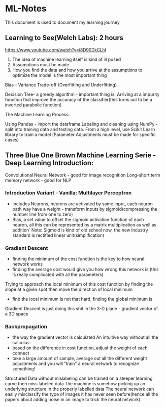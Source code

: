 # ML-Notes
This document is used to document my learning journey 

Learning to See(Welch Labs): 2 hours
-
https://www.youtube.com/watch?v=i8D90DkCLhI

1. The idea of machine learning itself is kind of ill posed
2. Assumptions must be made
3. How you find the data and how you arrive at the assumptions to optimize the model is the most important thing 

Bias - Variance Trade-off (Overfitting and Underfitting)

Decision Tree- a greedy algorithm - important thing is: Arriving at a impurity function that improve the accuracy of the classifier(this turns out to be a inverted parabolic function)

The Machine Learning Process: 

Using Pandas - import the dataframe
Labeling and cleaning using NumPy - split into training data and testing data.
From a high level, use Scikit Learn library to train a model (Parameter Adjustments must be made for specific cases)

Three Blue One Brown Machine Learning Serie - Deep Learning Introduction:
 - 
Convolutional Neural Network - good for image recognition 
Long-short term memory network - good for NLP

### Introduction Variant - Vanilla: Multilayer Perceptron
  - Includes 
    Neurons, neurons are activated by some input, each neuron path way have a weight - transform inputs by sigmoid(compressing the number line from one to zero)
  - Bias, a set value to offset the sigmoid activation function of each neuron, all this can be represented by a matrix multiplication as well as addition`
  Note: Sigmoid is kind of old school now, the new Industry standard is rectified linear unit(simplification)
  
### Gradient Descent
  
  - finding the minimum of the cost function is the key to how neural network works
  - finding the average cost would give you how wrong this network is (this is really complicated with all the parameters)
  
  Trying to approach the local minimum of this cost function by finding the slope at a given spot then move the direction of local minimum 
  - find the local minimum is not that hard, finding the global minimum is
  
  Gradient Descent is just doing this shit in the 3-D plane - gradient vector of a 3D space
  
### Backpropagation 

  - the way the gradient vector is calculated
  An intuitive way without all the calculus:
  - based on the difference in cost function, adjust the weight of each connect 
  - take a large amount of sample, average out all the different weight adjustments and you will "train" a neural network to recognize something!
  
  Structured Data without mislabeling can be trained on a steeper learning curve then miss labeled data
  The machine is somehow picking up an underlying structure in the properly labelled data
  The neural network can easily misclassify the type of images it has never seen before(hence all the papers about adding noise in an image to trick the neural network)
  
   
  
  
  
   
  
  

